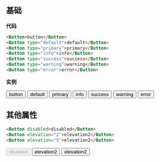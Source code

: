 ## 基础
**代码**
``` html
<Button>button</Button>
<Button type="default">default</Button>
<Button type="primary">primary</Button>
<Button type="info">info</Button>
<Button type="success">success</Button>
<Button type="warning">warning</Button>
<Button type="error">error</Button>
```
**实例**
<div>
    <Button>button</Button>
    <Button type="default">default</Button>
    <Button type="primary">primary</Button>
    <Button type="info">info</Button>
    <Button type="success">success</Button>
    <Button type="warning">warning</Button>
    <Button type="error">error</Button>
</div>

## 其他属性
```html
<Button disabled>disabled</Button>
<Button elevation="2">elevation2</Button>
<Button elevation="5">elevation2</Button>
```
<Button disabled>disabled</Button>
<Button elevation="2">elevation2</Button>
<Button elevation="5">elevation2</Button>

